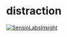 # distraction
[![SensioLabsInsight](https://insight.sensiolabs.com/projects/5c722c71-9ac4-4920-ad15-cbfb0bf9b79c/big.png)](https://insight.sensiolabs.com/projects/5c722c71-9ac4-4920-ad15-cbfb0bf9b79c)

